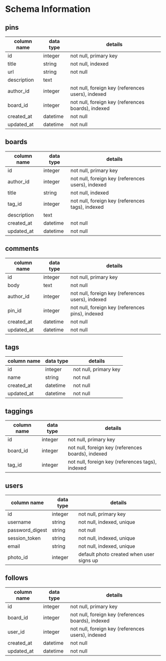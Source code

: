 # Schema Information

## pins
column name | data type | details
------------|-----------|-----------------------
id          | integer   | not null, primary key
title       | string    | not null, indexed
url	        | string    | not null
description | text      |
author_id   | integer   | not null, foreign key (references users), indexed
board_id    | integer   | not null, foreign key (references boards), indexed
created_at  | datetime  | not null
updated_at  | datetime  | not null

## boards
column name | data type | details
------------|-----------|-----------------------
id          | integer   | not null, primary key
author_id   | integer   | not null, foreign key (references users), indexed
title       | string    | not null, indexed
tag_id      | integer   | not null, foreign key (references tags), indexed
description | text      |
created_at  | datetime  | not null
updated_at  | datetime  | not null

## comments
column name | data type | details
------------|-----------|-----------------------
id          | integer   | not null, primary key
body        | text    | not null
author_id     | integer   | not null, foreign key (references users), indexed
pin_id      | integer   | not null, foreign key (references pins), indexed
created_at  | datetime  | not null
updated_at  | datetime  | not null

## tags
column name | data type | details
------------|-----------|-----------------------
id          | integer   | not null, primary key
name        | string    | not null
created_at  | datetime  | not null
updated_at  | datetime  | not null

## taggings
column name | data type | details
------------|-----------|-----------------------
id          | integer   | not null, primary key
board_id    | integer   | not null, foreign key (references boards), indexed
tag_id      | integer   | not null, foreign key (references tags), indexed

## users
column name     | data type | details
----------------|-----------|-----------------------
id              | integer   | not null, primary key
username        | string    | not null, indexed, unique
password_digest | string    | not null
session_token   | string    | not null, indexed, unique
email           | string    | not null, indexed, unique
photo_id        | integer   | default photo created when user signs up


## follows
column name | data type | details
------------|-----------|-----------------------
id          | integer   | not null, primary key
board_id    | integer   | not null, foreign key (references boards), indexed
user_id     | integer   | not null, foreign key (references users), indexed
created_at  | datetime  | not null
updated_at  | datetime  | not null
